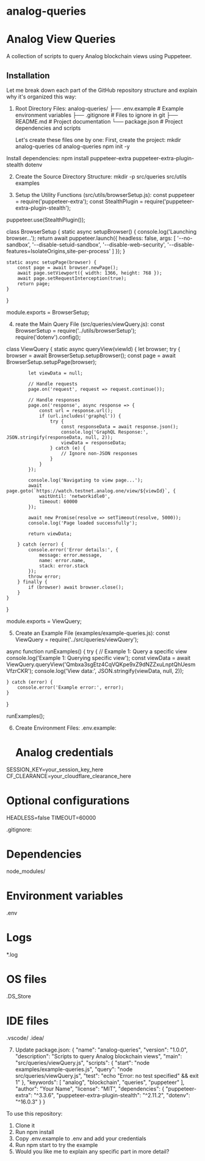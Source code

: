 # analog-queries
# Analog View Queries 

A collection of scripts to query Analog blockchain views using Puppeteer.

## Installation

Let me break down each part of the GitHub repository structure and explain why it's organized this way:
1. Root Directory Files:
   analog-queries/
├── .env.example          # Example environment variables
├── .gitignore           # Files to ignore in git
├── README.md            # Project documentation
└── package.json         # Project dependencies and scripts

   Let's create these files one by one:
   First, create the project:
   mkdir analog-queries
   cd analog-queries
   npm init -y

Install dependencies:
npm install puppeteer-extra puppeteer-extra-plugin-stealth dotenv



2. Create the Source Directory Structure:
   mkdir -p src/queries src/utils examples

3. Setup the Utility Functions (src/utils/browserSetup.js):
   const puppeteer = require('puppeteer-extra');
const StealthPlugin = require('puppeteer-extra-plugin-stealth');

puppeteer.use(StealthPlugin());

class BrowserSetup {
    static async setupBrowser() {
        console.log('Launching browser...');
        return await puppeteer.launch({
            headless: false,
            args: [
                '--no-sandbox',
                '--disable-setuid-sandbox',
                '--disable-web-security',
                '--disable-features=IsolateOrigins,site-per-process'
            ]
        });
    }

    static async setupPage(browser) {
        const page = await browser.newPage();
        await page.setViewport({ width: 1366, height: 768 });
        await page.setRequestInterception(true);
        return page;
    }
}

module.exports = BrowserSetup;   


4. reate the Main Query File (src/queries/viewQuery.js):
   const BrowserSetup = require('../utils/browserSetup');
require('dotenv').config();

class ViewQuery {
    static async queryView(viewId) {
        let browser;
        try {
            browser = await BrowserSetup.setupBrowser();
            const page = await BrowserSetup.setupPage(browser);
            
            let viewData = null;
            
            // Handle requests
            page.on('request', request => request.continue());

            // Handle responses
            page.on('response', async response => {
                const url = response.url();
                if (url.includes('graphql')) {
                    try {
                        const responseData = await response.json();
                        console.log('GraphQL Response:', JSON.stringify(responseData, null, 2));
                        viewData = responseData;
                    } catch (e) {
                        // Ignore non-JSON responses
                    }
                }
            });

            console.log('Navigating to view page...');
            await page.goto(`https://watch.testnet.analog.one/view/${viewId}`, {
                waitUntil: 'networkidle0',
                timeout: 60000
            });

            await new Promise(resolve => setTimeout(resolve, 5000));
            console.log('Page loaded successfully');

            return viewData;

        } catch (error) {
            console.error('Error details:', {
                message: error.message,
                name: error.name,
                stack: error.stack
            });
            throw error;
        } finally {
            if (browser) await browser.close();
        }
    }
}

module.exports = ViewQuery;


5. Create an Example File (examples/example-queries.js):
   const ViewQuery = require('../src/queries/viewQuery');

async function runExamples() {
    try {
        // Example 1: Query a specific view
        console.log('Example 1: Querying specific view');
        const viewData = await ViewQuery.queryView('Qmbxa3sgEtz4CqVQKpe9xZ9dNZZxuLnptQhUesmVfzrCKR');
        console.log('View data:', JSON.stringify(viewData, null, 2));

    } catch (error) {
        console.error('Example error:', error);
    }
}

runExamples();

6. Create Environment Files:
   .env.example:
   # Analog credentials
SESSION_KEY=your_session_key_here
CF_CLEARANCE=your_cloudflare_clearance_here

# Optional configurations
HEADLESS=false
TIMEOUT=60000

.gitignore:
# Dependencies
node_modules/

# Environment variables
.env

# Logs
*.log

# OS files
.DS_Store

# IDE files
.vscode/
.idea/


7. Update package.json:
   {
  "name": "analog-queries",
  "version": "1.0.0",
  "description": "Scripts to query Analog blockchain views",
  "main": "src/queries/viewQuery.js",
  "scripts": {
    "start": "node examples/example-queries.js",
    "query": "node src/queries/viewQuery.js",
    "test": "echo \"Error: no test specified\" && exit 1"
  },
  "keywords": [
    "analog",
    "blockchain",
    "queries",
    "puppeteer"
  ],
  "author": "Your Name",
  "license": "MIT",
  "dependencies": {
    "puppeteer-extra": "^3.3.6",
    "puppeteer-extra-plugin-stealth": "^2.11.2",
    "dotenv": "^16.0.3"
  }
}   



To use this repository:
1. Clone it
2. Run npm install
3. Copy .env.example to .env and add your credentials
4. Run npm start to try the example
5. Would you like me to explain any specific part in more detail?    
